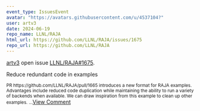 ```yaml
---
event_type: IssuesEvent
avatar: "https://avatars.githubusercontent.com/u/4537104?"
user: artv3
date: 2024-06-19
repo_name: LLNL/RAJA
html_url: https://github.com/LLNL/RAJA/issues/1675
repo_url: https://github.com/LLNL/RAJA
---
```


<a href='https://github.com/artv3' target='_blank'>artv3</a> open issue <a href='https://github.com/LLNL/RAJA/issues/1675' target='_blank'>LLNL/RAJA#1675</a>.

<p>Reduce redundant code in examples </p><small>PR https://github.com/LLNL/RAJA/pull/1665 introduces a new format for RAJA examples. Advantages include reduced code duplication while maintaining the ability to run a variety of backends when available. We can draw inspiration from this example to clean up other examples. ...</small><a href='https://github.com/LLNL/RAJA/issues/1675' target='_blank'>View Comment</a>